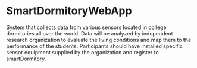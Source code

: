 # SmartDormitoryWebApp
System that collects data from various sensors located in college dormitories all over the world. Data will be analyzed by independent research organization to evaluate the living conditions and map them to the performance of the students.  Participants should have installed specific sensor equipment supplied by the organization and register to smartDormitory.
